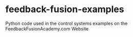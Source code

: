 # feedback-fusion-examples
Python code used in the control systems examples on the FeedbackFusionAcademy.com Website
